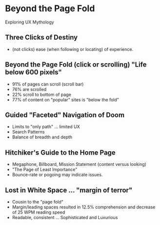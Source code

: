 # Beyond the Page Fold

Exploring UX Mythology

## Three Clicks of Destiny

- (not clicks) ease (when following or locating) of experience.

## Beyond the Page Fold (click or scrolling) "Life below 600 pixels"

- 91% of pages can scroll (scroll bar)
- 76% are scrolled
- 22% scroll to bottom of page
- 77% of content on "popular" sites is "below the fold"

## Guided "Faceted" Navigation of Doom

- Limits to "only path" ... limited UX
- Search Patterns
- Balance of breadth and depth

## Hitchiker's Guide to the Home Page

- Megaphone, Billboard, Mission Statement (content versus looking)
- "The Page of Least Importance"
- Bounce-rate or pogoing may indicate issues.

## Lost in White Space ... "margin of terror"

- Cousin to the "page fold"
- Margin/leading spaces resulted in 12.5% comprehension and decrease of 25 WPM reading speed
- Readable, consistent ... Sophisticated and Luxurious
